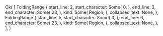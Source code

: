 Ok(
    [
        FoldingRange {
            start_line: 2,
            start_character: Some(
                0,
            ),
            end_line: 3,
            end_character: Some(
                23,
            ),
            kind: Some(
                Region,
            ),
            collapsed_text: None,
        },
        FoldingRange {
            start_line: 5,
            start_character: Some(
                0,
            ),
            end_line: 6,
            end_character: Some(
                23,
            ),
            kind: Some(
                Region,
            ),
            collapsed_text: None,
        },
    ],
)